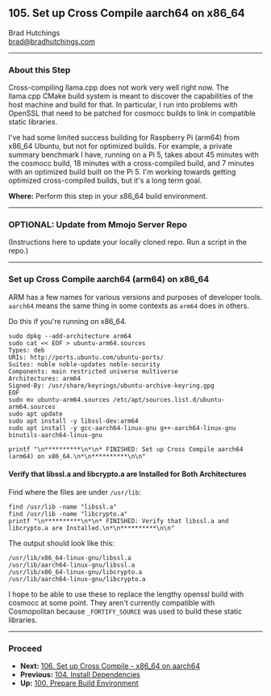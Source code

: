 ## 105. Set up Cross Compile aarch64 on x86_64

Brad Hutchings<br/>
brad@bradhutchings.com

---
### About this Step
Cross-compiling llama.cpp does not work very well right now. The llama.cpp CMake build system is meant to discover the capabilities of the host machine and build for that. In particular, I run into problems with OpenSSL that need to be patched for cosmocc builds to link in compatible static libraries.

I've had some limited success building for Raspberry Pi (arm64) from x86_64 Ubuntu, but not for optimized builds. For example, a private summary benchmark I have, running on a Pi 5, takes about 45 minutes with the cosmocc build, 18 minutes with a cross-compiled build, and 7 minutes with an optimized build built on the Pi 5. I'm working towards getting optimized cross-compiled builds, but it's a long term goal.

**Where:** Perform this step in your x86_64 build environment.

---
### OPTIONAL: Update from Mmojo Server Repo
(Instructions here to update your locally cloned repo. Run a script in the repo.)

---
### Set up Cross Compile aarch64 (arm64) on x86_64
ARM has a few names for various versions and purposes of developer tools. `aarch64` means the same thing in some contexts as `arm64` does in others.

Do this if you're running on x86_64.
```
sudo dpkg --add-architecture arm64
sudo cat << EOF > ubuntu-arm64.sources
Types: deb
URIs: http://ports.ubuntu.com/ubuntu-ports/
Suites: noble noble-updates noble-security
Components: main restricted universe multiverse
Architectures: arm64
Signed-By: /usr/share/keyrings/ubuntu-archive-keyring.gpg
EOF
sudo mv ubuntu-arm64.sources /etc/apt/sources.list.d/ubuntu-arm64.sources
sudo apt update
sudo apt install -y libssl-dev:arm64
sudo apt install -y gcc-aarch64-linux-gnu g++-aarch64-linux-gnu binutils-aarch64-linux-gnu

printf "\n**********\n*\n* FINISHED: Set up Cross Compile aarch64 (arm64) on x86_64.\n*\n**********\n\n"
```

#### Verify that libssl.a and libcrypto.a are Installed for Both Architectures
Find where the files are under `/usr/lib`:
```
find /usr/lib -name "libssl.a"
find /usr/lib -name "libcrypto.a"
printf "\n**********\n*\n* FINISHED: Verify that libssl.a and libcrypto.a are Installed.\n*\n**********\n\n"
```

The output should look like this:
```
/usr/lib/x86_64-linux-gnu/libssl.a
/usr/lib/aarch64-linux-gnu/libssl.a
/usr/lib/x86_64-linux-gnu/libcrypto.a
/usr/lib/aarch64-linux-gnu/libcrypto.a
```

I hope to be able to use these to replace the lengthy openssl build with cosmocc at some point. They aren't currently compatible with Cosmopolitan because `_FORTIFY_SOURCE` was used to build these static libraries.

---
### Proceed
- **Next:** [106. Set up Cross Compile - x86_64 on aarch64](106-Set-up-Cross-Compile-x86_64-on-aarch64.md)
- **Previous:** [104. Install Dependencies](104-Install-Dependencies.md)
- **Up:** [100. Prepare Build Environment](100-Prepare-Build-Environment.md)
